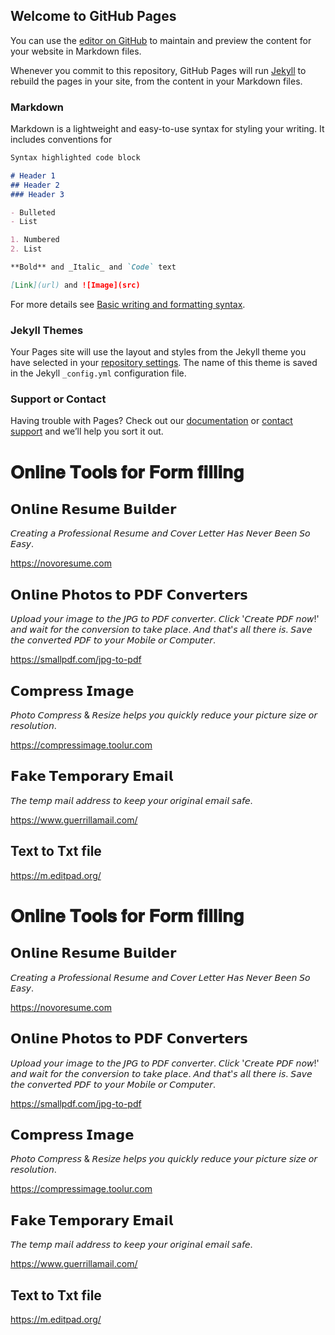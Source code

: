 ## Welcome to GitHub Pages

You can use the [editor on GitHub](https://github.com/RajP7Jowa/raj/edit/gh-pages/index.md) to maintain and preview the content for your website in Markdown files.

Whenever you commit to this repository, GitHub Pages will run [Jekyll](https://jekyllrb.com/) to rebuild the pages in your site, from the content in your Markdown files.

### Markdown

Markdown is a lightweight and easy-to-use syntax for styling your writing. It includes conventions for

```markdown
Syntax highlighted code block

# Header 1
## Header 2
### Header 3

- Bulleted
- List

1. Numbered
2. List

**Bold** and _Italic_ and `Code` text

[Link](url) and ![Image](src)
```

For more details see [Basic writing and formatting syntax](https://docs.github.com/en/github/writing-on-github/getting-started-with-writing-and-formatting-on-github/basic-writing-and-formatting-syntax).

### Jekyll Themes

Your Pages site will use the layout and styles from the Jekyll theme you have selected in your [repository settings](https://github.com/RajP7Jowa/raj/settings/pages). The name of this theme is saved in the Jekyll `_config.yml` configuration file.

### Support or Contact

Having trouble with Pages? Check out our [documentation](https://docs.github.com/categories/github-pages-basics/) or [contact support](https://support.github.com/contact) and we’ll help you sort it out.


𝐎𝐧𝐥𝐢𝐧𝐞 𝐓𝐨𝐨𝐥𝐬 𝐟𝐨𝐫 𝐅𝐨𝐫𝐦 𝐟𝐢𝐥𝐥𝐢𝐧𝐠
=======================

𝗢𝗻𝗹𝗶𝗻𝗲 𝗥𝗲𝘀𝘂𝗺𝗲 𝗕𝘂𝗶𝗹𝗱𝗲𝗿
-----------------------------------------
𝘊𝘳𝘦𝘢𝘵𝘪𝘯𝘨 𝘢 𝘗𝘳𝘰𝘧𝘦𝘴𝘴𝘪𝘰𝘯𝘢𝘭 𝘙𝘦𝘴𝘶𝘮𝘦 𝘢𝘯𝘥 𝘊𝘰𝘷𝘦𝘳 𝘓𝘦𝘵𝘵𝘦𝘳 𝘏𝘢𝘴 𝘕𝘦𝘷𝘦𝘳 𝘉𝘦𝘦𝘯 𝘚𝘰 𝘌𝘢𝘴𝘺.

https://novoresume.com


𝗢𝗻𝗹𝗶𝗻𝗲 𝗣𝗵𝗼𝘁𝗼𝘀 𝘁𝗼 𝗣𝗗𝗙 𝗖𝗼𝗻𝘃𝗲𝗿𝘁𝗲𝗿𝘀
---------------------------------------------------------
𝘜𝘱𝘭𝘰𝘢𝘥 𝘺𝘰𝘶𝘳 𝘪𝘮𝘢𝘨𝘦 𝘵𝘰 𝘵𝘩𝘦 𝘑𝘗𝘎 𝘵𝘰 𝘗𝘋𝘍 𝘤𝘰𝘯𝘷𝘦𝘳𝘵𝘦𝘳. 𝘊𝘭𝘪𝘤𝘬 '𝘊𝘳𝘦𝘢𝘵𝘦 𝘗𝘋𝘍 𝘯𝘰𝘸!' 𝘢𝘯𝘥 𝘸𝘢𝘪𝘵 𝘧𝘰𝘳 𝘵𝘩𝘦 𝘤𝘰𝘯𝘷𝘦𝘳𝘴𝘪𝘰𝘯 𝘵𝘰 𝘵𝘢𝘬𝘦 𝘱𝘭𝘢𝘤𝘦. 𝘈𝘯𝘥 𝘵𝘩𝘢𝘵'𝘴 𝘢𝘭𝘭 𝘵𝘩𝘦𝘳𝘦 𝘪𝘴. 𝘚𝘢𝘷𝘦 𝘵𝘩𝘦 𝘤𝘰𝘯𝘷𝘦𝘳𝘵𝘦𝘥 𝘗𝘋𝘍 𝘵𝘰 𝘺𝘰𝘶𝘳 𝘔𝘰𝘣𝘪𝘭𝘦 𝘰𝘳 𝘊𝘰𝘮𝘱𝘶𝘵𝘦𝘳.

https://smallpdf.com/jpg-to-pdf


𝗖𝗼𝗺𝗽𝗿𝗲𝘀𝘀 𝗜𝗺𝗮𝗴𝗲
------------------------------
𝘗𝘩𝘰𝘵𝘰 𝘊𝘰𝘮𝘱𝘳𝘦𝘴𝘴 & 𝘙𝘦𝘴𝘪𝘻𝘦 𝘩𝘦𝘭𝘱𝘴 𝘺𝘰𝘶 𝘲𝘶𝘪𝘤𝘬𝘭𝘺 𝘳𝘦𝘥𝘶𝘤𝘦 𝘺𝘰𝘶𝘳 𝘱𝘪𝘤𝘵𝘶𝘳𝘦 𝘴𝘪𝘻𝘦 𝘰𝘳 𝘳𝘦𝘴𝘰𝘭𝘶𝘵𝘪𝘰𝘯.

https://compressimage.toolur.com



𝗙𝗮𝗸𝗲 𝗧𝗲𝗺𝗽𝗼𝗿𝗮𝗿𝘆 𝗘𝗺𝗮𝗶𝗹
---------------------------------------
𝘛𝘩𝘦 𝘵𝘦𝘮𝘱 𝘮𝘢𝘪𝘭 𝘢𝘥𝘥𝘳𝘦𝘴𝘴 𝘵𝘰 𝘬𝘦𝘦𝘱 𝘺𝘰𝘶𝘳 𝘰𝘳𝘪𝘨𝘪𝘯𝘢𝘭 𝘦𝘮𝘢𝘪𝘭 𝘴𝘢𝘧𝘦.

https://www.guerrillamail.com/


Text to Txt file
------------------
https://m.editpad.org/


𝐎𝐧𝐥𝐢𝐧𝐞 𝐓𝐨𝐨𝐥𝐬 𝐟𝐨𝐫 𝐅𝐨𝐫𝐦 𝐟𝐢𝐥𝐥𝐢𝐧𝐠
=======================

𝗢𝗻𝗹𝗶𝗻𝗲 𝗥𝗲𝘀𝘂𝗺𝗲 𝗕𝘂𝗶𝗹𝗱𝗲𝗿
-----------------------------------------
𝘊𝘳𝘦𝘢𝘵𝘪𝘯𝘨 𝘢 𝘗𝘳𝘰𝘧𝘦𝘴𝘴𝘪𝘰𝘯𝘢𝘭 𝘙𝘦𝘴𝘶𝘮𝘦 𝘢𝘯𝘥 𝘊𝘰𝘷𝘦𝘳 𝘓𝘦𝘵𝘵𝘦𝘳 𝘏𝘢𝘴 𝘕𝘦𝘷𝘦𝘳 𝘉𝘦𝘦𝘯 𝘚𝘰 𝘌𝘢𝘴𝘺.

https://novoresume.com


𝗢𝗻𝗹𝗶𝗻𝗲 𝗣𝗵𝗼𝘁𝗼𝘀 𝘁𝗼 𝗣𝗗𝗙 𝗖𝗼𝗻𝘃𝗲𝗿𝘁𝗲𝗿𝘀
---------------------------------------------------------
𝘜𝘱𝘭𝘰𝘢𝘥 𝘺𝘰𝘶𝘳 𝘪𝘮𝘢𝘨𝘦 𝘵𝘰 𝘵𝘩𝘦 𝘑𝘗𝘎 𝘵𝘰 𝘗𝘋𝘍 𝘤𝘰𝘯𝘷𝘦𝘳𝘵𝘦𝘳. 𝘊𝘭𝘪𝘤𝘬 '𝘊𝘳𝘦𝘢𝘵𝘦 𝘗𝘋𝘍 𝘯𝘰𝘸!' 𝘢𝘯𝘥 𝘸𝘢𝘪𝘵 𝘧𝘰𝘳 𝘵𝘩𝘦 𝘤𝘰𝘯𝘷𝘦𝘳𝘴𝘪𝘰𝘯 𝘵𝘰 𝘵𝘢𝘬𝘦 𝘱𝘭𝘢𝘤𝘦. 𝘈𝘯𝘥 𝘵𝘩𝘢𝘵'𝘴 𝘢𝘭𝘭 𝘵𝘩𝘦𝘳𝘦 𝘪𝘴. 𝘚𝘢𝘷𝘦 𝘵𝘩𝘦 𝘤𝘰𝘯𝘷𝘦𝘳𝘵𝘦𝘥 𝘗𝘋𝘍 𝘵𝘰 𝘺𝘰𝘶𝘳 𝘔𝘰𝘣𝘪𝘭𝘦 𝘰𝘳 𝘊𝘰𝘮𝘱𝘶𝘵𝘦𝘳.

https://smallpdf.com/jpg-to-pdf


𝗖𝗼𝗺𝗽𝗿𝗲𝘀𝘀 𝗜𝗺𝗮𝗴𝗲
------------------------------
𝘗𝘩𝘰𝘵𝘰 𝘊𝘰𝘮𝘱𝘳𝘦𝘴𝘴 & 𝘙𝘦𝘴𝘪𝘻𝘦 𝘩𝘦𝘭𝘱𝘴 𝘺𝘰𝘶 𝘲𝘶𝘪𝘤𝘬𝘭𝘺 𝘳𝘦𝘥𝘶𝘤𝘦 𝘺𝘰𝘶𝘳 𝘱𝘪𝘤𝘵𝘶𝘳𝘦 𝘴𝘪𝘻𝘦 𝘰𝘳 𝘳𝘦𝘴𝘰𝘭𝘶𝘵𝘪𝘰𝘯.

https://compressimage.toolur.com



𝗙𝗮𝗸𝗲 𝗧𝗲𝗺𝗽𝗼𝗿𝗮𝗿𝘆 𝗘𝗺𝗮𝗶𝗹
---------------------------------------
𝘛𝘩𝘦 𝘵𝘦𝘮𝘱 𝘮𝘢𝘪𝘭 𝘢𝘥𝘥𝘳𝘦𝘴𝘴 𝘵𝘰 𝘬𝘦𝘦𝘱 𝘺𝘰𝘶𝘳 𝘰𝘳𝘪𝘨𝘪𝘯𝘢𝘭 𝘦𝘮𝘢𝘪𝘭 𝘴𝘢𝘧𝘦.

https://www.guerrillamail.com/


Text to Txt file
------------------
https://m.editpad.org/
